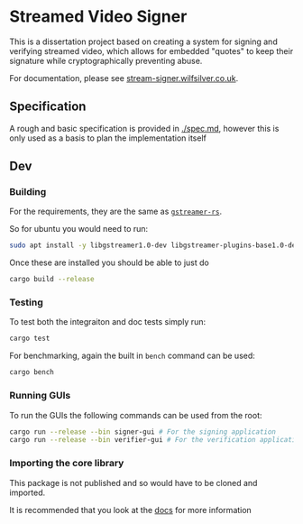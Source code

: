 # Streamed Video Signer

This is a dissertation project based on creating a system for signing and
verifying streamed video, which allows for embedded "quotes" to keep their
signature while cryptographically preventing abuse.

For documentation, please see [stream-signer.wilfsilver.co.uk](https://stream-signer.wilfsilver.co.uk).

## Specification

A rough and basic specification is provided in [./spec.md](./spec.md),
however this is only used as a basis to plan the implementation itself

## Dev

### Building

For the requirements, they are the same as [`gstreamer-rs`](https://gstreamer.freedesktop.org/documentation/rust/stable/latest/docs/gstreamer/index.html).

So for ubuntu you would need to run:

```sh
sudo apt install -y libgstreamer1.0-dev libgstreamer-plugins-base1.0-dev gstreamer1.0-plugins-base gstreamer1.0-plugins-good gstreamer1.0-plugins-bad gstreamer1.0-plugins-ugly gstreamer1.0-libav libgstrtspserver-1.0-dev libges-1.0-dev libglib2.0-dev libgtk-3-dev
```

Once these are installed you should be able to just do

```sh
cargo build --release
```

### Testing

To test both the integraiton and doc tests simply run:

```sh
cargo test
```

For benchmarking, again the built in `bench` command can be used:

```sh
cargo bench
```

### Running GUIs

To run the GUIs the following commands can be used from the root:

```sh
cargo run --release --bin signer-gui # For the signing application
cargo run --release --bin verifier-gui # For the verification application
```

### Importing the core library

This package is not published and so would have to be cloned and imported.

It is recommended that you look at the [docs](https://stream-signer.wilfsilver.co.uk) for more information

